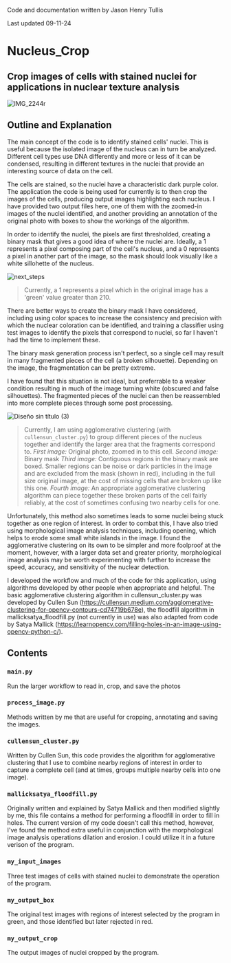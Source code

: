 Code and documentation written by Jason Henry Tullis

Last updated 09-11-24

# Nucleus_Crop
## Crop images of cells with stained nuclei for applications in nuclear texture analysis

![IMG_2244r](https://github.com/user-attachments/assets/52a3ed76-a3ed-4baa-b059-0b3bacc09136)

## Outline and Explanation

The main concept of the code is to identify stained cells' nuclei. This is useful because the isolated image of the nucleus can in turn be analyzed. Different cell types use DNA differently and more or less of it can be condensed, resulting in different textures in the nuclei that provide an interesting source of data on the cell.

The cells are stained, so the nuclei have a characteristic dark purple color. The application the code is being used for currently is to then crop the images of the cells, producing output images highlighting each nucleus. I have provided two output files here, one of them with the zoomed-in images of the nuclei identified, and another providing an annotation of the original photo with boxes to show the workings of the algorithm.

In order to identify the nuclei, the pixels are first thresholded, creating a binary mask that gives a good idea of where the nuclei are. Ideally, a 1 represents a pixel composing part of the cell's nucleus, and a 0 represents a pixel in another part of the image, so the mask should look visually like a white sillohette of the nucleus. 

![next_steps](https://github.com/user-attachments/assets/1fb6cf26-e693-4714-b0e5-f51a80742043)

> Currently, a 1 represents a pixel which in the original image has a 'green' value greater than 210.

There are better ways to create the binary mask I have considered, including using color spaces to increase the consistency and precision with which the nuclear coloration can be identified, and training a classifier using test images to identify the pixels that correspond to nuclei, so far I haven't had the time to implement these.

The binary mask generation process isn't perfect, so a single cell may result in many fragmented pieces of the cell (a broken silhouette). Depending on the image, the fragmentation can be pretty extreme.

I have found that this situation is not ideal, but preferrable to a weaker condition resulting in much of the image turning white (obscured and false silhouettes). The fragmented pieces of the nuclei can then be reassembled into more complete pieces through some post processing.

![Diseño sin título (3)](https://github.com/user-attachments/assets/dd65021e-6cda-4171-a75a-d8c066d05d8b)

> Currently, I am using agglomerative clustering (with `cullensun_cluster.py`) to group different pieces of the nucleus together and identify the larger area that the fragments correspond to. *First image:* Original photo, zoomed in to this cell. *Second image:* Binary mask *Third image:* Contiguous regions in the binary mask are boxed. Smaller regions can be noise or dark particles in the image and are excluded from the mask (shown in red), including in the full size original image, at the cost of missing cells that are broken up like this one. *Fourth image:* An appropriate agglomerative clustering algorithm can piece together these broken parts of the cell fairly reliably, at the cost of sometimes confusing two nearby cells for one.

Unfortunately, this method also sometimes leads to some nuclei being stuck together as one region of interest. In order to combat this, I have also tried using morphological image analysis techniques, including opening, which helps to erode some small white islands in the image. I found the agglomerative clustering on its own to be simpler and more foolproof at the moment, however, with a larger data set and greater priority, morphological image analysis may be worth experimenting with further to increase the speed, accuracy, and sensitivity of the nuclear detection.

I developed the workflow and much of the code for this application, using algorithms developed by other people when appropriate and helpful. The basic agglomerative clustering algorithm in cullensun_cluster.py was developed by Cullen Sun (https://cullensun.medium.com/agglomerative-clustering-for-opencv-contours-cd74719b678e), the floodfill algorithm in mallicksatya_floodfill.py (not currently in use) was also adapted from code by Satya Mallick (https://learnopencv.com/filling-holes-in-an-image-using-opencv-python-c/).

## Contents
### `main.py`
Run the larger workflow to read in, crop, and save the photos

### `process_image.py`
Methods written by me that are useful for cropping, annotating and saving the images.

### `cullensun_cluster.py`
Written by Cullen Sun, this code provides the algorithm for agglomerative clustering that I use to combine nearby regions of interest in order to capture a complete cell (and at times, groups multiple nearby cells into one image).

### `mallicksatya_floodfill.py`
Originally written and explained by Satya Mallick and then modified slightly by me, this file contains a method for performing a floodfill in order to fill in holes. The current version of my code doesn't call this method, however, I've found the method extra useful in conjunction with the morphological image analysis operations dilation and erosion. I could utilize it in a future verison of the program.

### `my_input_images`
Three test images of cells with stained nuclei to demonstrate the operation of the program.

### `my_output_box`
The original test images with regions of interest selected by the program in green, and those identified but later rejected in red.

### `my_output_crop`
The output images of nuclei cropped by the program.

